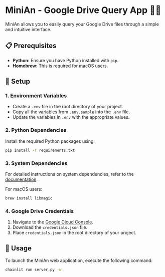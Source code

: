 # MiniAn - Google Drive Query App 🚀🤖

MiniAn allows you to easily query your Google Drive files through a simple and intuitive interface.

## 📋 Prerequisites

- **Python:** Ensure you have Python installed with `pip`.
- **Homebrew:** This is required for macOS users.

## 🔧 Setup

### 1. Environment Variables

- Create a `.env` file in the root directory of your project.
- Copy all the variables from `.env.sample` into the `.env` file.
- Update the variables in `.env` with the appropriate values.

### 2. Python Dependencies

Install the required Python packages using:

```bash
pip install -r requirements.txt
```

### 3. System Dependencies

For detailed instructions on system dependencies, refer to the [documentation](https://python.langchain.com/docs/integrations/document_loaders/unstructured_file).

For macOS users:

```bash
brew install libmagic
```

### 4. Google Drive Credentials

1. Navigate to the [Google Cloud Console](https://console.cloud.google.com/apis/credentials).
2. Download the `credentials.json` file.
3. Place `credentials.json` in the root directory of your project.

## 🚀 Usage

To launch the MiniAn web application, execute the following command:

```bash
chainlit run server.py -w
```

